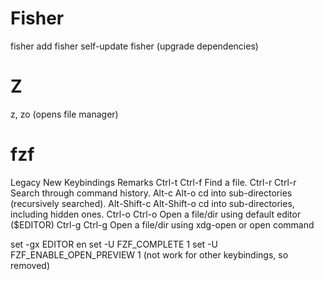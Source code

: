 # Fisher
fisher add
fisher self-update
fisher (upgrade dependencies)

# Z
z, zo (opens file manager)

# fzf
Legacy	New Keybindings	Remarks
Ctrl-t	Ctrl-f	Find a file.
Ctrl-r	Ctrl-r	Search through command history.
Alt-c	Alt-o	cd into sub-directories (recursively searched).
Alt-Shift-c	Alt-Shift-o	cd into sub-directories, including hidden ones.
Ctrl-o	Ctrl-o	Open a file/dir using default editor ($EDITOR)
Ctrl-g	Ctrl-g	Open a file/dir using xdg-open or open command

set -gx EDITOR en
set -U FZF_COMPLETE 1
set -U FZF_ENABLE_OPEN_PREVIEW 1 (not work for other keybindings, so removed)
